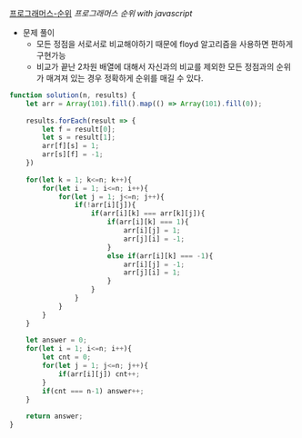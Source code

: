 [프로그래머스-순위](https://programmers.co.kr/learn/courses/30/lessons/49191)
*프로그래머스 순위 with javascript*

- 문제 풀이
    - 모든 정점을 서로서로 비교해야하기 때문에 floyd 알고리즘을 사용하면 편하게 구현가능
    - 비교가 끝난 2차원 배열에 대해서 자신과의 비교를 제외한 모든 정점과의 순위가 매겨져 있는 경우 정확하게 순위를 매길 수 있다.
    
```javascript
function solution(n, results) {
    let arr = Array(101).fill().map(() => Array(101).fill(0));
    
    results.forEach(result => {
        let f = result[0];
        let s = result[1];
        arr[f][s] = 1;
        arr[s][f] = -1;
    })
    
    for(let k = 1; k<=n; k++){
        for(let i = 1; i<=n; i++){
            for(let j = 1; j<=n; j++){
                if(!arr[i][j]){
                    if(arr[i][k] === arr[k][j]){
                        if(arr[i][k] === 1){
                            arr[i][j] = 1;
                            arr[j][i] = -1;
                        }
                        else if(arr[i][k] === -1){
                            arr[i][j] = -1;
                            arr[j][i] = 1;
                        }
                    }
                }
            }
        }
    }
    
    let answer = 0;
    for(let i = 1; i<=n; i++){
        let cnt = 0;
        for(let j = 1; j<=n; j++){
            if(arr[i][j]) cnt++;
        }
        if(cnt === n-1) answer++;
    }
    
    return answer;
}
```